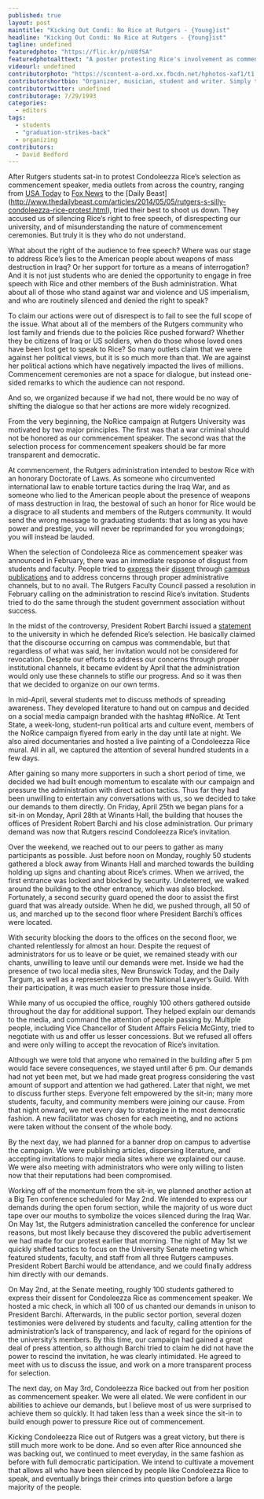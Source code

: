 ```yaml
---
published: true
layout: post
maintitle: "Kicking Out Condi: No Rice at Rutgers - {Young}ist"
headline: "Kicking Out Condi: No Rice at Rutgers - {Young}ist"
tagline: undefined
featuredphoto: "https://flic.kr/p/nU8fSA"
featuredphotoalttext: "A poster protesting Rice's involvement as commencement speaker"
videourl: undefined
contributorphoto: "https://scontent-a-ord.xx.fbcdn.net/hphotos-xaf1/t1.0-9/1800452_702352646453505_1700309917_n.jpg"
contributorshortbio: "Organizer, musician, student and writer. Simply trying to find a balance between them all while staying focused on the issues that matter most to me."
contributortwitter: undefined
contributorage: 7/29/1993
categories: 
  - editors
tags: 
  - students
  - "graduation-strikes-back"
  - organizing
contributors: 
  - David Bedford
---
```


After Rutgers students sat-in to protest Condoleezza Rice’s selection as commencement speaker, media outlets from across the country, ranging from [USA Today](http://www.usatoday.com/story/opinion/2014/05/05/condoleeza-rice-rutgers-free-speech-editorials-and-debates/8721095/) to [Fox News](http://www.foxnews.com/opinion/2014/05/08/rutgers-commencement-controversy-condoleezza-rice-should-have-stood-firm/) to the [Daily Beast] (http://www.thedailybeast.com/articles/2014/05/05/rutgers-s-silly-condoleezza-rice-protest.html), tried their best to shoot us down. They accused us of silencing Rice’s right to free speech, of disrespecting our university, and of misunderstanding the nature of commencement ceremonies. But truly it is they who do not understand. 

What about the right of the audience to free speech? Where was our stage to address Rice’s lies to the American people about weapons of mass destruction in Iraq? Or her support for torture as a means of interrogation? And it is not just students who are denied the opportunity to engage in free speech with Rice and other members of the Bush administration. What about all of those who stand against war and violence and US imperialism, and who are routinely silenced and denied the right to speak? 

To claim our actions were out of disrespect is to fail to see the full scope of the issue. What about all of the members of the Rutgers community who lost family and friends due to the policies Rice pushed forward? Whether they be citizens of Iraq or US soldiers, when do those whose loved ones have been lost get to speak to Rice? So many outlets claim that we were against her political views, but it is so much more than that. We are against her political actions which have negatively impacted the lives of millions. Commencement ceremonies are not a space for dialogue, but instead one-sided remarks to which the audience can not respond. 

And so, we organized because if we had not, there would be no way of shifting the dialogue so that her actions are more widely recognized. 
 
From the very beginning, the NoRice campaign at Rutgers University was motivated by two major principles. The first was that a war criminal should not be honored as our commencement speaker. The second was that the selection process for commencement speakers should be far more transparent and democratic.
 
At commencement, the Rutgers administration intended to bestow Rice with an honorary Doctorate of Laws. As someone who circumvented international law to enable torture tactics during the Iraq War, and as someone who lied to the American people about the presence of weapons of mass destruction in Iraq, the bestowal of such an honor for Rice would be a disgrace to all students and members of the Rutgers community. It would send the wrong message to graduating students: that as long as you have power and prestige, you will never be reprimanded for you wrongdoings; you will instead be lauded.
 
When the selection of Condoleeza Rice as commencement speaker was announced in February, there was an immediate response of disgust from students and faculty. People tried to [express](http://www.dailytargum.com/opinion/letters_to_editor/nothing-very-honorable-about-chosen-honoree/article_321ceff8-92c9-11e3-ada1-001a4bcf6878.html) their [dissent](http://www.dailytargum.com/opinion/columnists/sara_zayed/rutgers-should-rescind-rice-invitation-honorary-degree/article_8884423c-a346-11e3-8306-001a4bcf6878.html) through [campus publications](http://www.dailytargum.com/opinion/editorials/rice-questionable-choice-for-speaker/article_d0f2da42-91f3-11e3-ad7f-001a4bcf6878.html) and to address concerns through proper administrative channels, but to no avail. The Rutgers Faculty Council passed a resolution in February calling on the administration to rescind Rice’s invitation. Students tried to do the same through the student government association without success.
 
In the midst of the controversy, President Robert Barchi issued a [statement](http://www.dailytargum.com/barchi-defends-rutgers-decision-in-inviting-condoleezza-rice-to-speak/article_cadf3fb4-a635-11e3-919d-001a4bcf6878.html) to the university in which he defended Rice’s selection. He basically claimed that the discourse occurring on campus was commendable, but that regardless of what was said, her invitation would not be considered for revocation. Despite our efforts to address our concerns through proper institutional channels, it became evident by April that the administration would only use these channels to stifle our progress. And so it was then that we decided to organize on our own terms.
 
In mid-April, several students met to discuss methods of spreading awareness. They developed literature to hand out on campus and decided on a social media campaign branded with the hashtag #NoRice. At Tent State, a week-long, student-run political arts and culture event, members of the NoRice campaign flyered from early in the day until late at night. We also aired documentaries and hosted a live painting of a Condoleezza Rice mural. All in all, we captured the attention of several hundred students in a few days.
 
After gaining so many more supporters in such a short period of time, we decided we had built enough momentum to escalate with our campaign and pressure the administration with direct action tactics. Thus far they had been unwilling to entertain any conversations with us, so we decided to take our demands to them directly. On Friday, April 25th we began plans for a sit-in on Monday, April 28th at Winants Hall, the building that houses the offices of President Robert Barchi and his close administration. Our primary demand was now that Rutgers rescind Condoleezza Rice’s invitation.
 
Over the weekend, we reached out to our peers to gather as many participants as possible. Just before noon on Monday, roughly 50 students gathered a block away from Winants Hall and marched towards the building holding up signs and chanting about Rice’s crimes. When we arrived, the first entrance was locked and blocked by security. Undeterred, we walked around the building to the other entrance, which was also blocked. Fortunately, a second security guard opened the door to assist the first guard that was already outside. When he did, we pushed through, all 50 of us, and marched up to the second floor where President Barchi’s offices were located.
 
With security blocking the doors to the offices on the second floor, we chanted relentlessly for almost an hour. Despite the request of administrators for us to leave or be quiet, we remained steady with our chants, unwilling to leave until our demands were met. Inside we had the presence of two local media sites, New Brunswick Today, and the Daily Targum, as well as a representative from the National Lawyer’s Guild. With their participation, it was much easier to pressure those inside. 

While many of us occupied the office, roughly 100 others gathered outside throughout the day for additional support. They helped explain our demands to the media, and command the attention of people passing by. Multiple people, including Vice Chancellor of Student Affairs Felicia McGinty, tried to negotiate with us and offer us lesser concessions. But we refused all offers and were only willing to accept the revocation of Rice’s invitation.
 
Although we were told that anyone who remained in the building after 5 pm would face severe consequences, we stayed until after 6 pm. Our demands had not yet been met, but we had made great progress considering the vast amount of support and attention we had gathered. Later that night, we met to discuss further steps. Everyone felt empowered by the sit-in; many more students, faculty, and community members were joining our cause. From that night onward, we met every day to strategize in the most democratic fashion. A new facilitator was chosen for each meeting, and no actions were taken without the consent of the whole body.
 
By the next day, we had planned for a banner drop on campus to advertise the campaign. We were publishing articles, dispersing literature, and accepting invitations to major media sites where we explained our cause. We were also meeting with administrators who were only willing to listen now that their reputations had been compromised.
        	
Working off of the momentum from the sit-in, we planned another action at a Big Ten conference scheduled for May 2nd. We intended to express our demands during the open forum section, while the majority of us wore duct tape over our mouths to symbolize the voices silenced during the Iraq War. On May 1st, the Rutgers administration cancelled the conference for unclear reasons, but most likely because they discovered the public advertisement we had made for our protest earlier that morning. The night of May 1st we quickly shifted tactics to focus on the University Senate meeting which featured students, faculty, and staff from all three Rutgers campuses. President Robert Barchi would be attendance, and we could finally address him directly with our demands. 
 
On May 2nd, at the Senate meeting, roughly 100 students gathered to express their dissent for Condoleezza Rice as commencement speaker. We hosted a mic check, in which all 100 of us chanted our demands in unison to President Barchi. Afterwards, in the public sector portion, several dozen testimonies were delivered by students and faculty, calling attention for the administration’s lack of transparency, and lack of regard for the opinions of the university’s members. By this time, our campaign had gained a great deal of press attention, so although Barchi tried to claim he did not have the power to rescind the invitation, he was clearly intimidated. He agreed to meet with us to discuss the issue, and work on a more transparent process for selection.
 
The next day, on May 3rd, Condoleezza Rice backed out from her position as commencement speaker. We were all elated. We were confident in our abilities to achieve our demands, but I believe most of us were surprised to achieve them so quickly. It had taken less than a week since the sit-in to build enough power to pressure Rice out of commencement.
 
Kicking Condoleezza Rice out of Rutgers was a great victory, but there is still much more work to be done. And so even after Rice announced she was backing out, we continued to meet everyday, in the same fashion as before with full democratic participation. We intend to cultivate a movement that allows all who have been silenced by people like Condoleezza Rice to speak, and eventually brings their crimes into question before a large majority of the people.
